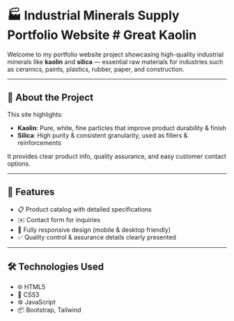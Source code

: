 # 🏭 Industrial Minerals Supply Portfolio Website # Great Kaolin

Welcome to my portfolio website project showcasing high-quality industrial minerals 
like **kaolin** and **silica** — essential raw materials for industries such as ceramics,
paints, plastics, rubber, paper, and construction.

---

## 🌟 About the Project

This site highlights:  
- **Kaolin**: Pure, white, fine particles that improve product durability & finish  
- **Silica**: High purity & consistent granularity, used as fillers & reinforcements

It provides clear product info, quality assurance, and easy customer contact options.

---

## 🚀 Features

- 📋 Product catalog with detailed specifications  
- ✉️ Contact form for inquiries  
- 📱 Fully responsive design (mobile & desktop friendly)  
- ✅ Quality control & assurance details clearly presented  

---

## 🛠️ Technologies Used

- 🌐 HTML5  
- 🎨 CSS3  
- ⚙️ JavaScript
- 📦 Bootstrap, Tailwind
